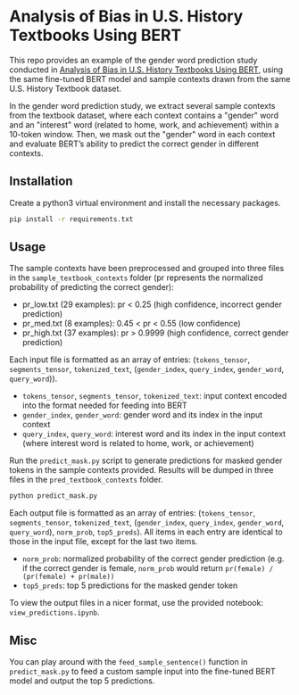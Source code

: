 # Analysis of Bias in U.S. History Textbooks Using BERT

This repo provides an example of the gender word prediction study conducted in [Analysis of Bias in U.S. History Textbooks Using BERT](https://web.stanford.edu/class/archive/cs/cs224n/cs224n.1214/reports/final_reports/report069.pdf), using the same fine-tuned BERT model and sample contexts drawn from the same U.S. History Textbook dataset.

In the gender word prediction study, we extract several sample contexts from the textbook dataset, where each context contains a "gender" word and an "interest" word (related to home, work, and achievement) within a 10-token window. Then, we mask out the "gender" word in each context and evaluate BERT’s ability to predict the correct gender in different contexts.

## Installation

Create a python3 virtual environment and install the necessary packages.

```bash
pip install -r requirements.txt
```

## Usage

The sample contexts have been preprocessed and grouped into three files in the `sample_textbook_contexts` folder (pr represents the normalized probability of predicting the correct gender):
- pr_low.txt (29 examples): pr < 0.25 (high confidence, incorrect gender prediction)
- pr_med.txt (8 examples): 0.45 < pr < 0.55 (low confidence)
- pr_high.txt (37 examples): pr > 0.9999 (high confidence, correct gender prediction)

Each input file is formatted as an array of entries: (`tokens_tensor`, `segments_tensor`, `tokenized_text`, (`gender_index`, `query_index`, `gender_word`, `query_word`)). 
- `tokens_tensor`, `segments_tensor`, `tokenized_text`: input context encoded into the format needed for feeding into BERT
- `gender_index`, `gender_word`: gender word and its index in the input context
- `query_index`, `query_word`: interest word and its index in the input context (where interest word is related to home, work, or achievement)

Run the `predict_mask.py` script to generate predictions for masked gender tokens in the sample contexts provided. Results will be dumped in three files in the `pred_textbook_contexts` folder.

```bash
python predict_mask.py
```

Each output file is formatted as an array of entries: (`tokens_tensor`, `segments_tensor`, `tokenized_text`, (`gender_index`, `query_index`, `gender_word`, `query_word`), `norm_prob`, `top5_preds`). All items in each entry are identical to those in the input file, except for the last two items.
- `norm_prob`: normalized probability of the correct gender prediction (e.g. if the correct gender is female, `norm_prob` would return `pr(female) / (pr(female) + pr(male))`
- `top5_preds`: top 5 predictions for the masked gender token

To view the output files in a nicer format, use the provided notebook: `view_predictions.ipynb`.

## Misc

You can play around with the `feed_sample_sentence()` function in `predict_mask.py` to feed a custom sample input into the fine-tuned BERT model and output the top 5 predictions.